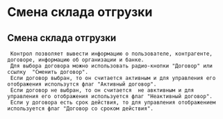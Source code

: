 ﻿---
description: 2.4.7
---
# Смена склада отгрузки
## Смена склада отгрузки
     Контрол позволяет вывести информацию о пользователе, контрагенте, договоре, информацию об организации и банке.
     Для выбора договора можно использовать радио-кнопки "Договор" или ссылку  "Сменить договор". 
     Если договор выбран, то он считается активным и для управления его отображения использутся флаг "Активный договор".
     Если договор не выбран, то он считается  не авктивным и для управления его отображения используется флаг "Неактивный договор".
     Если у договора есть срок действия, то для управления отображением используется флаг "Договор со сроком действия".
     
